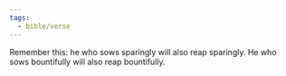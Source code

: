 ```yaml
---
tags:
  - bible/verse
---
```

Remember this: he who sows sparingly will also reap sparingly. He who sows bountifully will also reap bountifully.
